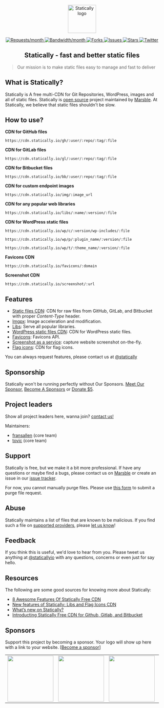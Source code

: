 <p align="center"><a class="clear" href="https://statically.io/" target="_blank"><img width="92" src="https://cdn.statically.io/img/statically.io/static/images/statically.png?w=92" alt="Statically logo"></a></p>

<p class="statically-badge" align="center">
    <a href="https://statically.io/stats">
        <img src="https://apis.marsble.com/badges/v1/statically?req" alt="Requests/month">
    </a>
    <a href="https://statically.io/stats">
        <img src="https://apis.marsble.com/badges/v1/statically?bandwidth" alt="Bandwidth/month">
    </a>
    <a href="https://github.com/marsble/statically/network" target="_blank">
        <img src="https://cdn.statically.io/badges/github/forks/marsble/statically.svg?style=social" alt="Forks">
    </a>
    <a href="https://github.com/marsble/statically/issues" target="_blank">
        <img src="https://cdn.statically.io/badges/github/issues/marsble/statically.svg?style=social" alt="Issues">
    </a>
    <a href="https://github.com/marsble/statically/stargazers" target="_blank">
        <img src="https://cdn.statically.io/badges/github/stars/marsble/statically.svg?style=social" alt="Stars">
    </a>
    <a href="https://twitter.com/staticallyio" target="_blank">
        <img src="https://cdn.statically.io/badges/twitter/follow/staticallyio.svg?label=Follow&style=social" alt="Twitter">
    </a>
</p>

<h2 align="center">
    Statically - fast and better static files
</h2>

> Our mission is to make static files easy to manage and fast to deliver

What is Statically?
------------------

Statically is A free multi-CDN for Git Repositories, WordPress, images and all of static files. Statically is [open source](https://github.com/marsble/statically) project maintained by [Marsble](https://marsble.com/). At Statically, we believe that static files shouldn't be slow.

How to use?
-----

**CDN for GitHub files**

`https://cdn.statically.io/gh/:user/:repo/:tag/:file`

**CDN for GitLab files**

`https://cdn.statically.io/gl/:user/:repo/:tag/:file`

**CDN for Bitbucket files**

`https://cdn.statically.io/bb/:user/:repo/:tag/:file`

**CDN for custom endpoint images**

`https://cdn.statically.io/img/:image_url`

**CDN for any popular web libraries**

`https://cdn.statically.io/libs/:name/:version/:file`

**CDN for WordPress static files**

`https://cdn.statically.io/wp/c/:version/wp-includes/:file`

`https://cdn.statically.io/wp/p/:plugin_name/:version/:file`

`https://cdn.statically.io/wp/t/:theme_name/:version/:file`

**Favicons CDN**

`https://cdn.statically.io/favicons/:domain`

**Screenshot CDN**

`https://cdn.statically.io/screenshot/:url`

Features
--------

- [Static files CDN](https://statically.io): CDN for raw files from GitHub, GitLab, and Bitbucket with proper *Content-Type* header.
- [Imgpx](https://statically.io/imgpx): Image acceleration and modification.
- [Libs](https://marsble.com/t/125): Serve all popular libraries.
- [WordPress static files CDN](https://statically.io): CDN for WordPress static files.
- [Favicons](https://statically.io/favicons): Favicons API.
- [Screenshot as a service](https://statically.io/screenshot): capture website screenshot on-the-fly.
- [Flag icons](https://marsble.com/t/125): CDN for flag icons.

You can always request features, please contact us at [@statically](https://marsble.com/u/statically)

Sponsorship
-----------

Statically won't be running perfectly without Our Sponsors. [Meet Our Sponsor](https://statically.io/sponsors), [Become A Sponsors](https://statically.io/become-a-sponsors) or [Donate $5](https://statically.io/donate).

Project leaders
---------------

Show all project leaders here, wanna join? [contact us!](https://statically.io/contact?subject=Join%20The%20Team)

Maintainers:

- [fransallen](https://github.com/fransallen) (core team)
- [tovic](https://github.com/tovic) (core team)

Support
-------

Statically is free, but we make it a bit more professional. If have any questions or maybe find a bugs, please contact us on [Marsble](https://marsble.com/u/statically) or create an issue in our [issue tracker](https://github.com/marsble/statically/issues).

For now, you cannot manually purge files. Please use [this form](https://docs.google.com/forms/d/e/1FAIpQLSeaBwAE4D3lee-h0LzfO4t2KUvgwTSOT3GomLo1DPNmWp8X1Q/viewform) to submit a purge file request.

Abuse
-----

Statically maintains a list of files that are known to be malicious. If you find such a file on [supported providers](https://statically.io/network#supported-providers), please [let us know](https://statically.io/contact?subject=Abuse)!

Feedback
--------

If you think this is useful, we'd love to hear from you. Please tweet us anything at [@staticallyio](https://twitter.com/staticallyio) with any questions, concerns or even just for say hello.

Resources
---------

The following are some good sources for knowing more about Statically:

*   [8 Awesome Features Of Statically Free CDN](https://on.marsble.com/2DWpDN6)
*   [New features of Statically: Libs and Flag Icons CDN](https://marsble.com/t/125)
*   [What’s new on Statically?](https://marsble.com/t/104)
*   [Introducting Statically Free CDN for Github, Gitlab, and Bitbucket](https://marsble.com/t/23)

Sponsors
--------------------------------------

Support this project by becoming a sponsor. Your logo will show up here with a link to your website. [[Become a sponsor](https://statically.io/become-a-sponsor)]

<!--platinum start-->
<table class="about-optimus" align="center">
  <tbody>
    <tr>
      <td align="center" valign="middle">
        <a class="clear" href="https://www.cloudflare.com/?utm_source=statically.io&utm_medium=Logo&utm_campaign=Sponsor%20link" target="_blank">
          <img width="150px" src="https://statically.io/static/images/sponsors/cloudflare.png">
        </a>
      </td>
      <td align="center" valign="middle">
      <a class="clear" href="https://www.cdn77.com/?utm_source=statically.io&utm_medium=Logo&utm_campaign=Sponsor%20link" target="_blank">
        <img width="150px" src="https://statically.io/static/images/sponsors/cdn77.png">
      </a>
      </td>
      <td align="center" valign="middle">
        <a class="clear" href="https://www.fastly.com/?utm_source=statically.io&utm_medium=Logo&utm_campaign=Sponsor%20link" target="_blank">
          <img width="150px" src="https://statically.io/static/images/sponsors/fastly.png">
        </a>
      </td>
      <td align="center" valign="middle">
        <a class="clear" href="https://www.bunnycdn.com/?utm_source=statically.io&utm_medium=Logo&utm_campaign=Sponsor%20link" target="_blank">
          <img width="150px" src="https://statically.io/static/images/sponsors/bunnycdn.png">
        </a>
      </td>
      <td align="center" valign="middle">
        <a class="clear" href="https://www.dediserve.com/?utm_source=statically.io&utm_medium=Logo&utm_campaign=Sponsor%20link" target="_blank">
          <img width="150px" src="https://statically.io/static/images/sponsors/dediserve-dark.svg">
        </a>
      </td>
      <td align="center" valign="middle">
        <a class="clear" href="https://runcloud.io/?utm_source=statically.io&utm_medium=Logo&utm_campaign=Sponsor%20link" target="_blank">
          <img width="150px" src="https://statically.io/static/images/sponsors/runcloud.io.png">
        </a>
      </td>
    </tr>
  </tbody>
</table>
<!--platinum end-->
